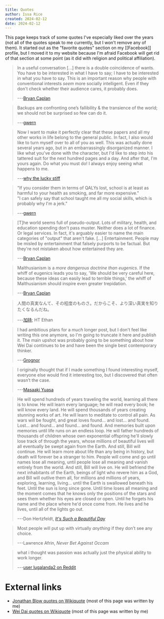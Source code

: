 ```yaml
---
title: Quotes
author: Issa Rice
created: 2024-02-12
date: 2024-02-12
---
```

This page keeps track of some quotes I've especially liked over the years (not all of the quotes speak to me currently, but I won't remove any of them). It started out as the "favorite quotes" section on my [[Facebook]] profile, but I moved it to my website because I'm afraid Facebook will get rid of that section at some point (as it did with religion and political affiliation).

> In a useful conversation \[...] there is a double coincidence of wants. You have to be interested in what I have to say; I have to be interested in what you have to say. This is an important reason why people with conventional interests *seem* more socially intelligent. Even if they don't check whether their audience cares, it probably does.
>
> ---[Bryan Caplan](http://econlog.econlib.org/archives/2009/06/how_i_raised_my.html)

> Backups are confronting one’s fallibility & the transience of the world; we should not be surprised so few can do it.
> 
> ---[gwern](http://www.gwern.net/Notes#technology-epigrams)

> Now I want to make it perfectly clear that these papers and all my other works in life belong to the general public. In fact, I also would like to turn myself over to all of you as well. This was actually done several years ago, but in an embarrassingly disorganized manner. I like what you've done with the character, but I'd like to step into his tattered suit for the next hundred pages and a day.  And after that, I'm yours again. Do what you must do! I always enjoy seeing what happens to me.
>
> ---[why the lucky stiff](https://archive.org/stream/136875051WhySCompletePrinterSpoolAsOneBook/136875051--why-s-complete-printer-spool-as-one-book_djvu.txt)

> "If you consider them in terms of QALYs lost, school is at least as harmful to your health as smoking, and far more expensive." \
> "I can safely say that school taught me all my social skills, which is probably why I'm a jerk."
> 
> ---[gwern](https://twitter.com/gwern/status/727643389542473728)

> \[T]he world seems full of pseudo-output.  Lots of military, health, and education spending don't pass muster.  Neither does a lot of finance.  Or legal services.  In fact, it's arguably easier to name the main categories of "output" that aren't fake. \[...] Entertainment.  People may be misled by entertainment that falsely purports to be factual.  But they're not mistaken about how entertained they are.
>
> ---[Bryan Caplan](http://econlog.econlib.org/archives/2012/03/the_unsung.html)

> Malthusianism is a *more dangerous doctrine than eugenics*.  If the whiff of eugenics leads you to say, 'We should be very careful here, because these ideas can easily lead to terrible things,' the whiff of Malthusianism should inspire even greater trepidation.
> 
> ---[Bryan Caplan](http://econlog.econlib.org/archives/2012/05/eugenics_malthu.html)

> 人間の真実なんて、その程度のものさ。だからこそ、より深い真実を知りたくなるんだね。
> 
> ---[加持](http://wikiwiki.jp/eva-shingeki/?%A5%BB%A5%EA%A5%D5%CA%DD%B4%C9%B8%CB%2F%BA%C7%BD%AA%CF%C3); HT Ethan

> I had ambitious plans for a *much* longer post, but I don't feel like writing this one anymore, so I'm going to truncate it here and publish it. The main upshot was probably going to be something about how Wei Dai continues to be and have been the single best contemporary thinker.
> 
> ---[Grognor](https://grognor.blogspot.com/2016/12/cooperative-epistemology.html)

> I originally thought that if I made something I found interesting myself, everyone else would find it interesting too, but I discovered that often wasn’t the case. 
> 
> ---[Masaaki Yuasa](https://www.japantimes.co.jp/culture/2018/10/25/films/masaaki-yuasa-anime-discerning-fan/)

> He will spend hundreds of years traveling the world, learning all there is to know. He will learn every language; he will read every book; he will know every land. He will spend thousands of years creating stunning works of art. He will learn to meditate to control all pain. As wars will be fought, and great loves found… and lost… and found. Lost… and found… and found… and found. And memories built upon memories until life runs on an endless loop. He will father hundreds of thousands of children whose own exponential offspring he'll slowly lose track of through the years, whose millions of beautiful lives will all eventually be swept again from the Earth. And still, Bill will continue. He will learn more about life than any being in history, but death will forever be a stranger to him. People will come and go until names lose all meaning, until people lose all meaning and vanish entirely from the world. And still, Bill will live on. He will befriend the next inhabitants of the Earth, beings of light who revere him as a God, and Bill will outlive them all, for millions and millions of years, exploring, learning, living… until the Earth is swallowed beneath his feet. Until the sun is long since gone. Until time loses all meaning and the moment comes that he knows only the positions of the stars and sees them whether his eyes are closed or open. Until he forgets his name and the place where he'd once come from. He lives and he lives, until all of the lights go out.
>
> ---Don Hertzfeldt, [_It's Such a Beautiful Day_](https://tvtropes.org/pmwiki/pmwiki.php/Heartwarming/ItsSuchABeautifulDay)

> Most people will put up with virtually *anything* if they don’t see any choice.
> 
> ---Lawrence Afrin, _Never Bet Against Occam_

> what i thought was passion was actually just the physical ability to work longer.
>
> ---[user lugalanda2 on Reddit](https://www.reddit.com/r/covidlonghaulers/comments/1bt37ty/just_somebody_that_i_used_to_know/kxkkz9z/)

# External links

- [Jonathan Blow quotes on Wikiquote](https://en.wikiquote.org/wiki/Jonathan_Blow) (most of this page was written by me)
- [Wei Dai quotes on Wikiquote](https://en.wikiquote.org/wiki/Wei_Dai) (most of this page was written by me)